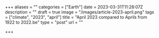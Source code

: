 +++
aliases = ""
categories = ["Earth"]
date = 2023-03-31T11:28:07Z
description = ""
draft = true
image = "/images/article-2023-april.png"
tags = ["climate", "2023", "april"]
title = "April 2023 compared to Aprils from 1922 to 2022.be"
type = "post"
url = ""

+++
